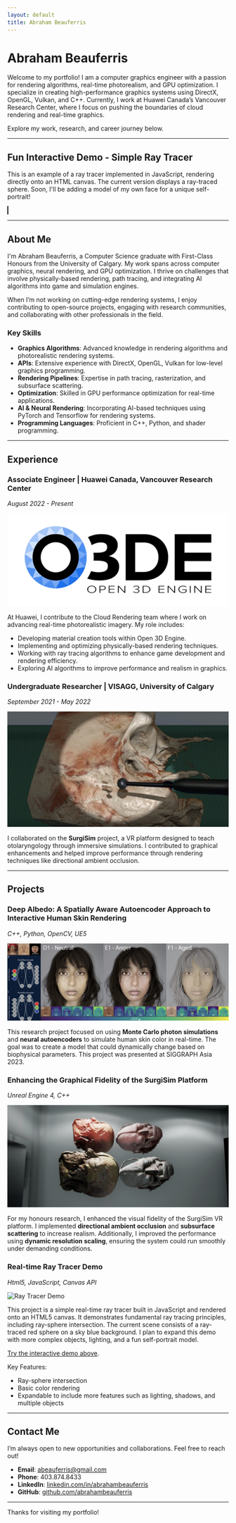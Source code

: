 ```yaml
---
layout: default
title: Abraham Beauferris
---
```


# Abraham Beauferris

Welcome to my portfolio! I am a computer graphics engineer with a passion for rendering algorithms, real-time photorealism, and GPU optimization. I specialize in creating high-performance graphics systems using DirectX, OpenGL, Vulkan, and C++. Currently, I work at Huawei Canada’s Vancouver Research Center, where I focus on pushing the boundaries of cloud rendering and real-time graphics.

Explore my work, research, and career journey below.

---

## Fun Interactive Demo - Simple Ray Tracer

This is an example of a ray tracer implemented in JavaScript, rendering directly onto an HTML canvas. The current version displays a ray-traced sphere. Soon, I'll be adding a model of my own face for a unique self-portrait!

<div>
  <canvas id="raytracer" width="400" height="300" style="border:1px solid #000000;"></canvas>
</div>

<script>
  const canvas = document.getElementById("raytracer");
  const ctx = canvas.getContext("2d");
  const width = canvas.width;
  const height = canvas.height;

  function rayTrace() {
    const imageData = ctx.createImageData(width, height);
    const data = imageData.data;

    for (let y = 0; y < height; y++) {
      for (let x = 0; x < width; x++) {
        const color = computeRayColor(x, y);
        const index = (x + y * width) * 4;
        data[index + 0] = color[0]; // R
        data[index + 1] = color[1]; // G
        data[index + 2] = color[2]; // B
        data[index + 3] = 255;      // A
      }
    }
    ctx.putImageData(imageData, 0, 0);
  }

  function computeRayColor(x, y) {
    const sphere = {
      center: [200, 150, 50],
      radius: 50,
    };
    const rayOrigin = [x, y, 0];
    const rayDirection = [0, 0, 1];

    const t = intersectRaySphere(rayOrigin, rayDirection, sphere);
    if (t > 0.0) {
      return [255, 0, 0]; // Sphere hit, return red
    } else {
      return [135, 206, 235]; // Sky blue background
    }
  }

  function subtract(v1, v2) {
    return [v1[0] - v2[0], v1[1] - v2[1], v1[2] - v2[2]];
  }

  function dot(v1, v2) {
    return v1[0] * v2[0] + v1[1] * v2[1] + v1[2] * v2[2];
  }

  function intersectRaySphere(origin, direction, sphere) {
    const oc = subtract(origin, sphere.center);
    const a = dot(direction, direction);
    const b = 2.0 * dot(oc, direction);
    const c = dot(oc, oc) - sphere.radius * sphere.radius;
    const discriminant = b * b - 4 * a * c;
    if (discriminant < 0) {
      return -1.0; // No hit
    } else {
      return (-b - Math.sqrt(discriminant)) / (2.0 * a); // Closest hit
    }
  }

  rayTrace();
</script>

---

## About Me

I'm Abraham Beauferris, a Computer Science graduate with First-Class Honours from the University of Calgary. My work spans across computer graphics, neural rendering, and GPU optimization. I thrive on challenges that involve physically-based rendering, path tracing, and integrating AI algorithms into game and simulation engines.

When I’m not working on cutting-edge rendering systems, I enjoy contributing to open-source projects, engaging with research communities, and collaborating with other professionals in the field.

### Key Skills
- **Graphics Algorithms**: Advanced knowledge in rendering algorithms and photorealistic rendering systems.
- **APIs**: Extensive experience with DirectX, OpenGL, Vulkan for low-level graphics programming.
- **Rendering Pipelines**: Expertise in path tracing, rasterization, and subsurface scattering.
- **Optimization**: Skilled in GPU performance optimization for real-time applications.
- **AI & Neural Rendering**: Incorporating AI-based techniques using PyTorch and Tensorflow for rendering systems.
- **Programming Languages**: Proficient in C++, Python, and shader programming.

---

## Experience

### Associate Engineer | Huawei Canada, Vancouver Research Center  
_August 2022 - Present_

![O3DE Logo](assets/images/o3de.png)

At Huawei, I contribute to the Cloud Rendering team where I work on advancing real-time photorealistic imagery. My role includes:
- Developing material creation tools within Open 3D Engine.
- Implementing and optimizing physically-based rendering techniques.
- Working with ray tracing algorithms to enhance game development and rendering efficiency.
- Exploring AI algorithms to improve performance and realism in graphics.

### Undergraduate Researcher | VISAGG, University of Calgary  
_September 2021 - May 2022_

![Surgisim Picture](assets/images/surgisim-platform-1.png)

I collaborated on the **SurgiSim** project, a VR platform designed to teach otolaryngology through immersive simulations. I contributed to graphical enhancements and helped improve performance through rendering techniques like directional ambient occlusion.

---

## Projects

### Deep Albedo: A Spatially Aware Autoencoder Approach to Interactive Human Skin Rendering  
_C++, Python, OpenCV, UE5_

![Deep Albedo Project](assets/images/deep-albedo.png)

This research project focused on using **Monte Carlo photon simulations** and **neural autoencoders** to simulate human skin color in real-time. The goal was to create a model that could dynamically change based on biophysical parameters. This project was presented at SIGGRAPH Asia 2023.

### Enhancing the Graphical Fidelity of the SurgiSim Platform  
_Unreal Engine 4, C++_

![Honours Project](assets/images/surgisim-platform-2.png)

For my honours research, I enhanced the visual fidelity of the SurgiSim VR platform. I implemented **directional ambient occlusion** and **subsurface scattering** to increase realism. Additionally, I improved the performance using **dynamic resolution scaling**, ensuring the system could run smoothly under demanding conditions.

### Real-time Ray Tracer Demo  
_Html5, JavaScript, Canvas API_

![Ray Tracer Demo](assets/images/raytracer-project.png)

This project is a simple real-time ray tracer built in JavaScript and rendered onto an HTML5 canvas. It demonstrates fundamental ray tracing principles, including ray-sphere intersection. The current scene consists of a ray-traced red sphere on a sky blue background. I plan to expand this demo with more complex objects, lighting, and a fun self-portrait model.

[Try the interactive demo above](#fun-interactive-demo-simple-ray-tracer).

Key Features:
- Ray-sphere intersection
- Basic color rendering
- Expandable to include more features such as lighting, shadows, and multiple objects

---

## Contact Me

I’m always open to new opportunities and collaborations. Feel free to reach out!

- **Email**: [abeauferris@gmail.com](mailto:abeauferris@gmail.com)  
- **Phone**: 403.874.8433  
- **LinkedIn**: [linkedin.com/in/abrahambeauferris](https://linkedin.com/in/abrahambeauferris)  
- **GitHub**: [github.com/abrahambeauferris](https://github.com/abrahambeauferris)

---

Thanks for visiting my portfolio!